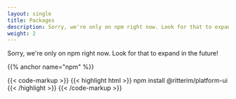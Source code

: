 ```yaml
---
layout: single
title: Packages
description: Sorry, we're only on npm right now. Look for that to expand in the future!
weight: 2
---
```


Sorry, we're only on npm right now. Look for that to expand in the future!

{{% anchor name="npm" %}}

{{< code-markup >}}
{{< highlight html >}}
npm install @ritterim/platform-ui
{{< /highlight >}}
{{< /code-markup >}}
